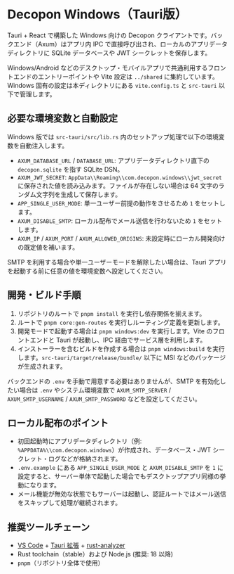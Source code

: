 # Decopon Windows（Tauri版）

Tauri + React で構築した Windows 向けの Decopon クライアントです。バックエンド（Axum）はアプリ内 IPC で直接呼び出され、ローカルのアプリデータディレクトリに SQLite データベースや JWT シークレットを保存します。

Windows/Android などのデスクトップ・モバイルアプリで共通利用するフロントエンドのエントリーポイントや Vite 設定は `../shared` に集約しています。Windows 固有の設定は本ディレクトリにある `vite.config.ts` と `src-tauri` 以下で管理します。

## 必要な環境変数と自動設定

Windows 版では `src-tauri/src/lib.rs` 内のセットアップ処理で以下の環境変数を自動注入します。

- `AXUM_DATABASE_URL` / `DATABASE_URL`: アプリデータディレクトリ直下の `decopon.sqlite` を指す SQLite DSN。
- `AXUM_JWT_SECRET`: `AppData\\Roaming\\com.decopon.windows\\jwt_secret` に保存された値を読み込みます。ファイルが存在しない場合は 64 文字のランダム文字列を生成して保存します。
- `APP_SINGLE_USER_MODE`: 単一ユーザー前提の動作をさせるため `1` をセットします。
- `AXUM_DISABLE_SMTP`: ローカル配布でメール送信を行わないため `1` をセットします。
- `AXUM_IP` / `AXUM_PORT` / `AXUM_ALLOWED_ORIGINS`: 未設定時にローカル開発向けの既定値を補います。

SMTP を利用する場合や単一ユーザーモードを解除したい場合は、Tauri アプリを起動する前に任意の値を環境変数へ設定してください。

## 開発・ビルド手順

1. リポジトリのルートで `pnpm install` を実行し依存関係を揃えます。
2. ルートで `pnpm core:gen-routes` を実行しルーティング定義を更新します。
3. 開発モードで起動する場合は `pnpm windows:dev` を実行します。Vite のフロントエンドと Tauri が起動し、IPC 経由でサービス層を利用します。
4. インストーラーを含むビルドを作成する場合は `pnpm windows:build` を実行します。`src-tauri/target/release/bundle/` 以下に MSI などのパッケージが生成されます。

バックエンドの `.env` を手動で用意する必要はありませんが、SMTP を有効化したい場合は `.env` やシステム環境変数で `AXUM_SMTP_SERVER` / `AXUM_SMTP_USERNAME` / `AXUM_SMTP_PASSWORD` などを設定してください。

## ローカル配布のポイント

- 初回起動時にアプリデータディレクトリ（例: `%APPDATA%\\com.decopon.windows`）が作成され、データベース・JWT シークレット・ログなどが格納されます。
- `.env.example` にある `APP_SINGLE_USER_MODE` と `AXUM_DISABLE_SMTP` を `1` に設定すると、サーバー単体で起動した場合でもデスクトップアプリ同様の挙動になります。
- メール機能が無効な状態でもサーバーは起動し、認証ルートではメール送信をスキップして処理が継続されます。

## 推奨ツールチェーン

- [VS Code](https://code.visualstudio.com/) + [Tauri 拡張](https://marketplace.visualstudio.com/items?itemName=tauri-apps.tauri-vscode) + [rust-analyzer](https://marketplace.visualstudio.com/items?itemName=rust-lang.rust-analyzer)
- Rust toolchain（stable）および Node.js (推奨: 18 以降)
- `pnpm`（リポジトリ全体で使用）
